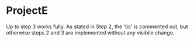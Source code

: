 # ProjectE

Up to step 3 works fully. As stated in Step 2, the 'tic' is commented out, but otherwise steps 2 and 3 are implemented without any visibile change.
